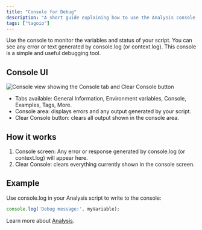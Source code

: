 ```yaml
---
title: "Console for Debug"
description: "A short guide explaining how to use the Analysis console to monitor script variables, view errors and log output, and clear the console in TagoIO."
tags: ["tagoio"]
---
```


Use the console to monitor the variables and status of your script. You can see any error or text generated by console.log (or context.log). This console is a simple and useful debugging tool.

## Console UI

![Console view showing the Console tab and Clear Console button](/docs_imagem/tagoio/console-for-debug-2.png)

- Tabs available: General Information, Environment variables, Console, Examples, Tags, More.
- Console area: displays errors and any output generated by your script.
- Clear Console button: clears all output shown in the console area.

## How it works

1. Console screen: Any error or response generated by console.log (or context.log) will appear here.
2. Clear Console: clears everything currently shown in the console screen.

## Example

Use console.log in your Analysis script to write to the console:

```javascript
console.log('Debug message:', myVariable);
```

Learn more about [Analysis](link-to-analysis).